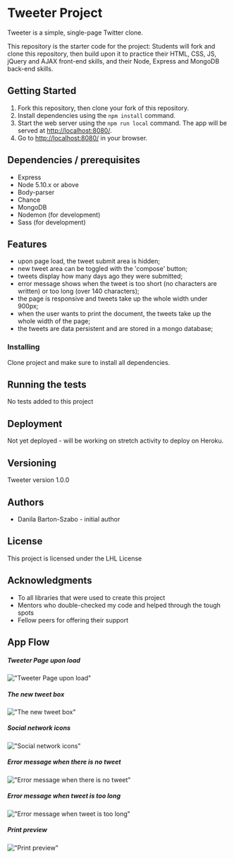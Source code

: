 # Tweeter Project

Tweeter is a simple, single-page Twitter clone.

This repository is the starter code for the project: Students will fork and clone this repository, then build upon it to practice their HTML, CSS, JS, jQuery and AJAX front-end skills, and their Node, Express and MongoDB back-end skills.

## Getting Started

1. Fork this repository, then clone your fork of this repository.
2. Install dependencies using the `npm install` command.
3. Start the web server using the `npm run local` command. The app will be served at <http://localhost:8080/>.
4. Go to <http://localhost:8080/> in your browser.

## Dependencies / prerequisites

- Express
- Node 5.10.x or above
- Body-parser
- Chance
- MongoDB
- Nodemon (for development)
- Sass (for development)

## Features
- upon page load, the tweet submit area is hidden;
- new tweet area can be toggled with the 'compose' button;
- tweets display how many days ago they were submitted;
- error message shows when the tweet is too short (no characters are written) or too long (over 140 characters);
- the page is responsive and tweets take up the whole width under 900px;
- when the user wants to print the document, the tweets take up the whole width of the page;
- the tweets are data persistent and are stored in a mongo database;

### Installing

Clone project and make sure to install all dependencies. 

## Running the tests

No tests added to this project

## Deployment

Not yet deployed - will be working on stretch activity to deploy on Heroku. 

## Versioning

Tweeter version 1.0.0

## Authors

* Danila Barton-Szabo - initial author


## License

This project is licensed under the LHL License

## Acknowledgments

* To all libraries that were used to create this project
* Mentors who double-checked my code and helped through the tough spots
* Fellow peers for offering their support

## App Flow

##### Tweeter Page upon load
!["Tweeter Page upon load"](https://github.com/sddanila/tweeter/blob/master/docs/page-load.png)

##### The new tweet box
!["The new tweet box"](https://github.com/sddanila/tweeter/blob/master/docs/tweet-box.png)

##### Social network icons
!["Social network icons"](https://github.com/sddanila/tweeter/blob/master/docs/social-network-icons.png)

##### Error message when there is no tweet
!["Error message when there is no tweet"](https://github.com/sddanila/tweeter/blob/master/docs/error-no-tweet.png)

##### Error message when tweet is too long
!["Error message when tweet is too long"](https://github.com/sddanila/tweeter/blob/master/docs/error-long-tweet.png)

##### Print preview
!["Print preview"](https://github.com/sddanila/tweeter/blob/master/docs/print-preview.png)
